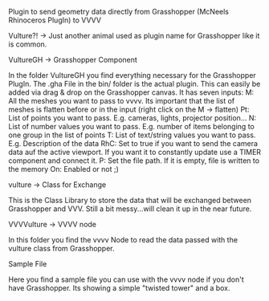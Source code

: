 Plugin to send geometry data directly from Grasshopper (McNeels Rhinoceros PlugIn) to VVVV

Vulture?! -> Just another animal used as plugin name for Grasshopper like it is common.

VultureGH -> Grasshopper Component

In the folder VultureGH you find everything necessary for the Grasshopper PlugIn. The .gha File in the bin/ folder is the actual plugin. 
This can easily be added via drag & drop on the Grasshopper canvas. 
It has seven inputs: 
M: All the meshes you want to pass to vvvv. Its important that the list of meshes is flatten before or in the input (right click on the M -> flatten) 
Pt: List of points you want to pass. E.g. cameras, lights, projector position... 
N: List of number values you want to pass. E.g. number of items belonging to one group in the list of points 
T: List of text/string values you want to pass. E.g. Description of the data 
RhC: Set to true if you want to send the camera data auf the active viewport. If you want it to constantly update use a TIMER component and connect it. 
P: Set the file path. If it is empty, file is written to the memory 
On: Enabled or not ;)

vulture -> Class for Exchange

This is the Class Library to store the data that will be exchanged between Grasshopper and VVV. Still a bit messy...will clean it up in the near future.

VVVVulture -> VVVV node

In this folder you find the vvvv Node to read the data passed with the vulture class from Grasshopper.

Sample File

Here you find a sample file you can use with the vvvv node if you don't have Grasshopper. Its showing a simple "twisted tower" and a box.